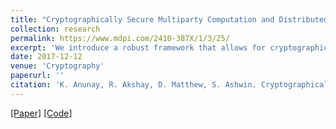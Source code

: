 ```yaml
---
title: "Cryptographically Secure Multiparty Computation and Distributed Auctions using Homomorphic Encryption"
collection: research
permalink: https://www.mdpi.com/2410-387X/1/3/25/
excerpt: 'We introduce a robust framework that allows for cryptographically secure multiparty computations, such as distributed private value auctions. The security is guaranteed by two-sided authentication of all network connections, homomorphically encrypted bids, and the publication of zero-knowledge proofs of every computation. This also allows a non-participant verifier to verify the result of any such computation using only the information broadcasted on the network by each individual bidder. Building on previous work on such systems, we design and implement an extensible framework that puts the described ideas to practice. Apart from the actual implementation of the framework, our biggest contribution is the level of protection we are able to guarantee from attacks described in previous work. In order to provide guidance to users of the library, we analyze the use of zero knowledge proofs in ensuring the correct behavior of each node in a computation. We also describe the usage of the library to perform a private-value distributed auction, as well as the other challenges in implementing the protocol, such as auction registration and certificate distribution. Finally, we provide performance statistics on our implementation of the auction.'
date: 2017-12-12
venue: 'Cryptography'
paperurl: ''
citation: 'K. Anunay, R. Akshay, D. Matthew, S. Ashwin. Cryptographically Secure Multiparty Computation and Distributed Auctions using Homomorphic Encryption Cryptography. 2017; 1(3):25. DOI: https://doi.org/10.3390/cryptography1030025'
---
```


[[Paper]](https://www.mdpi.com/2410-387X/1/3/25/pdf) [[Code]](https://github.com/ashwinsr/auctions)